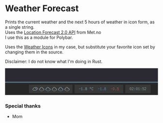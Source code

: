 # Weather Forecast

Prints the current weather and the next 5 hours of weather in icon form, as a single string.<br>
Uses the [Location Forecast 2.0 API](https://api.met.no/weatherapi/locationforecast/2.0/documentation) from Met.no<br>
I use this as a module for Polybar.

Uses the [Weather Icons](https://erikflowers.github.io/weather-icons) in my case, but substitute your favorite icon set by changing them in the source.

Disclaimer: I do not know what I'm doing in Rust.
<br>

![Screenshot of this in use as a Polybar module](./screenshot.png?raw=true)

### Special thanks

- Mom
